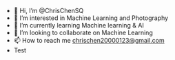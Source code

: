 - 👋 Hi, I’m @ChrisChenSQ
- 👀 I’m interested in Machine Learning and Photography
- 🌱 I’m currently learning Machine learning & AI
- 💞️ I’m looking to collaborate on Machine Learning 
- 📫 How to reach me chrischen20000123@gmail.com
- Test

<!---
ChrisChenSQ/ChrisChenSQ is a ✨ special ✨ repository because its `README.md` (this file) appears on your GitHub profile.
You can click the Preview link to take a look at your changes. 
--->
